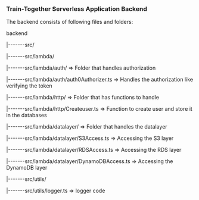 ### Train-Together Serverless Application Backend

The backend consists of following files and folders:

backend

|-------src/

|-------src/lambda/

|-------src/lambda/auth/ => Folder that handles authorization

|-------src/lambda/auth/auth0Authorizer.ts => Handles the authorization like verifying the token

|-------src/lambda/http/ => Folder that has functions to handle

|-------src/lambda/http/Createuser.ts => Function to create user and store it in the databases

|-------src/lambda/datalayer/ => Folder that handles the datalayer

|-------src/lambda/datalayer/S3Access.ts => Accessing the S3 layer

|-------src/lambda/datalayer/RDSAccess.ts => Accessing the RDS layer

|-------src/lambda/datalayer/DynamoDBAccess.ts => Accessing the DynamoDB layer

|-------src/utils/

|-------src/utils/logger.ts => logger code
